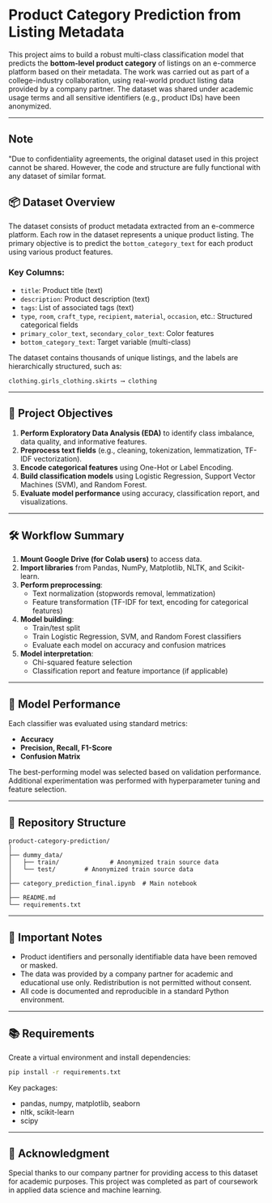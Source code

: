 # Product Category Prediction from Listing Metadata

This project aims to build a robust multi-class classification model that predicts the **bottom-level product category** of listings on an e-commerce platform based on their metadata. The work was carried out as part of a college-industry collaboration, using real-world product listing data provided by a company partner. The dataset was shared under academic usage terms and all sensitive identifiers (e.g., product IDs) have been anonymized.

---

## Note

"Due to confidentiality agreements, the original dataset used in this project cannot be shared. However, the code and structure are fully functional with any dataset of similar format.

## 📦 Dataset Overview

The dataset consists of product metadata extracted from an e-commerce platform. Each row in the dataset represents a unique product listing. The primary objective is to predict the `bottom_category_text` for each product using various product features.

### Key Columns:
- `title`: Product title (text)
- `description`: Product description (text)
- `tags`: List of associated tags (text)
- `type`, `room`, `craft_type`, `recipient`, `material`, `occasion`, etc.: Structured categorical fields
- `primary_color_text`, `secondary_color_text`: Color features
- `bottom_category_text`: Target variable (multi-class)

The dataset contains thousands of unique listings, and the labels are hierarchically structured, such as:
```
clothing.girls_clothing.skirts ⟶ clothing
```

---

## 🧠 Project Objectives

1. **Perform Exploratory Data Analysis (EDA)** to identify class imbalance, data quality, and informative features.
2. **Preprocess text fields** (e.g., cleaning, tokenization, lemmatization, TF-IDF vectorization).
3. **Encode categorical features** using One-Hot or Label Encoding.
4. **Build classification models** using Logistic Regression, Support Vector Machines (SVM), and Random Forest.
5. **Evaluate model performance** using accuracy, classification report, and visualizations.

---

## 🛠️ Workflow Summary

1. **Mount Google Drive (for Colab users)** to access data.
2. **Import libraries** from Pandas, NumPy, Matplotlib, NLTK, and Scikit-learn.
3. **Perform preprocessing**:
   - Text normalization (stopwords removal, lemmatization)
   - Feature transformation (TF-IDF for text, encoding for categorical features)
4. **Model building**:
   - Train/test split
   - Train Logistic Regression, SVM, and Random Forest classifiers
   - Evaluate each model on accuracy and confusion matrices
5. **Model interpretation**:
   - Chi-squared feature selection
   - Classification report and feature importance (if applicable)

---

## 🧪 Model Performance

Each classifier was evaluated using standard metrics:

- **Accuracy**
- **Precision, Recall, F1-Score**
- **Confusion Matrix**

The best-performing model was selected based on validation performance. Additional experimentation was performed with hyperparameter tuning and feature selection.

---

## 📁 Repository Structure

```
product-category-prediction/
│
├── dummy_data/
│   ├── train/              # Anonymized train source data
│   └── test/        # Anonymized train source data
│
├── category_prediction_final.ipynb  # Main notebook
│
├── README.md
└── requirements.txt
```

---

## 📌 Important Notes

- Product identifiers and personally identifiable data have been removed or masked.
- The data was provided by a company partner for academic and educational use only. Redistribution is not permitted without consent.
- All code is documented and reproducible in a standard Python environment.

---

## 📚 Requirements

Create a virtual environment and install dependencies:

```bash
pip install -r requirements.txt
```

Key packages:
- pandas, numpy, matplotlib, seaborn
- nltk, scikit-learn
- scipy

---

## 🤝 Acknowledgment

Special thanks to our company partner for providing access to this dataset for academic purposes. This project was completed as part of coursework in applied data science and machine learning.

